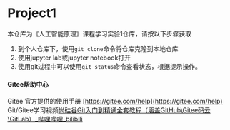 # Project1

本仓库为《人工智能原理》课程学习实验1仓库，请按以下步骤获取

1. 到个人仓库下，使用`git clone`命令将仓库克隆到本地仓库
2. 使用jupyter lab或jupyter notebook打开
3. 使用git过程中可以使用`git status`命令查看状态，根据提示操作。

#### Gitee帮助中心

 Gitee 官方提供的使用手册 [https://gitee.com/help](https://gitee.com/help)
 Git/Gitee学习视频[尚硅谷Git入门到精通全套教程（涵盖GitHub\Gitee码云\GitLab）_哔哩哔哩_bilibili](https://www.bilibili.com/video/BV1vy4y1s7k6/?spm_id_from=333.337.search-card.all.click)

